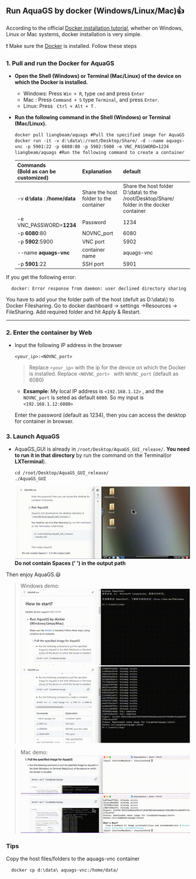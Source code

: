 ## Run AquaGS by **docker** (Windows/Linux/Mac)👍

According to the official [Docker installation tutorial](https://www.docker.com/get-started/), whether on Windows, Linux or Mac systems, docker installation is very simple.

❗️  Make sure the [Docker](https://www.docker.com/get-started/) is installed. Follow these steps

### 1. Pull and run the Docker for AquaGS

- **Open the Shell (Windows) or Terminal (Mac/Linux) of the device on which the Docker is installed.**

  - Windows: Press `Win + R`, type `cmd` and press `Enter`
  - Mac :    Press `Command + S` type `Terminal`, and press `Enter`.
  - Linux:   Press ` Ctrl + Alt + T` .
- **Run the following command  in the Shell (Windows) or Terminal (Mac/Linux).**

  ```
  docker pull liangbeam/aquags #Pull the specified image for AquaGS
  docker run -it -v d:\data\:/root/Desktop/Share/ -d --name aquags-vnc -p 5901:22 -p 6080:80 -p 5902:5900 -e VNC_PASSWORD=1234  liangbeam/aquags #Run the following command to create a container
  ```

  | Commands<br /> (Bold as can be customized) | Explanation                                                                | default                                                                   |
  | ------------------------------------------ | -------------------------------------------------------------------------- | ------------------------------------------------------------------------- |
  | -v **d:\\data** : **/home/data**    |  Share the host folder to the container | Share the host folder D:\data\ to the /root/Desktop/Share/ folder in the docker container |
  | -e VNC_PASSWORD=**1234**             | Password                                                                   | 1234                                                                      |
  | -p **6080**:80                        | NOVNC_port                                                                 | 6080                                                                      |
  | -p **5902**:5900                      | VNC port                                                                   | 5902                                                                      |
  | --name **aquags-vnc**                 | container name                                                             | aquags-vnc                                                                |
  | -p **5901**:22                        | SSH port                                                                   | 5901                                                                      |



If you get the following error:
```
  docker: Error response from daemon: user declined directory sharing 
```
You have to add your the folder path of the host (defult as  D:\data\\) to Docker Filesharing. Go to docker dashboard -> settings ->Resources -> FileSharing. Add required folder and hit Apply & Restart.

---

### 2.  Enter the container by Web

- Input the following IP address in the browser

  ```
  <your_ip>:<NOVNC_port> 
  ```

  > Replace  `<your_ip>`  with the ip for the device on which the Docker is installed.
  > Replace `<NOVNC_port> ` with `NOVNC_port` (default as 6080)
  >

  - **Exsample**: My local IP address is `<192.168.1.12>` , and the `NOVNC_port` is seted as default `6080`. So my input is `<192.168.1.12:6080>`

  Enter the password (default as 1234), then you can access the desktop for container in browser.

### 3.   Launch AquaGS

- AquaGS_GUI is already in `/root/Desktop/AquaGS_GUI_release/`.
  **You need to run it in that directory** by run the command on the Terminal(or **LXTerminal**).

  ```
  cd /root/Desktop/AquaGS_GUI_release/
  ./AquaGS_GUI
  ```

  ![Alt Text](/AquaGS/Md/gif/lanuchAquaGS.gif)
  **Do not contain Spaces (' ') in the output path**

Then enjoy AquaGS.😃

> Windows demo:
> ![Windows demo](/AquaGS/Md/gif/PullAquaGSIamge.gif)
> ![Windows demo](/AquaGS/Md/gif/CreatContainer.gif)

> Mac demo:
> ![Mac demo](/AquaGS/Md/gif/PullAquaGSIamge_mac.gif)
> ![Mac demo](/AquaGS/Md/gif/CreatContainer_mac.gif)

### Tips

Copy the host files/folders to the aquags-vnc container

```
  docker cp d:\data\ aquags-vnc:/home/data/
```
